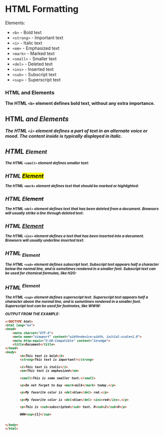 # HTML Formatting

Elements:

- `<b>` - Bold text
- `<strong>` - Important text
- `<i>` - Italic text
- `<em>` - Emphasized text
- `<mark>` - Marked text
- `<small>` - Smaller text
- `<del>` - Deleted text
- `<ins>` - Inserted text
- `<sub>` - Subscript text
- `<sup>` - Superscript text

### HTML <b> and <strong> Elements

The HTML `<b>` element defines bold text, without any extra importance.



## HTML <i> and <em> Elements

The HTML `<i>` element defines a part of text in an alternate voice or mood. The content inside is typically displayed in italic.



## HTML <small> Element

The HTML `<small>` element defines smaller text:



## HTML <mark> Element

The HTML `<mark>` element defines text that should be marked or highlighted:



## HTML <del> Element

The HTML `<del>` element defines text that has been deleted from a document. Browsers will usually strike a line through deleted text:



## HTML <ins> Element

The HTML `<ins>` element defines a text that has been inserted into a document. Browsers will usually underline inserted text:



## HTML <sub> Element

The HTML `<sub>` element defines subscript text. Subscript text appears half a character below the normal line, and is sometimes rendered in a smaller font. Subscript text can be used for chemical formulas, like H2O:



## HTML <sup> Element

The HTML `<sup>` element defines superscript text. Superscript text appears half a character above the normal line, and is sometimes rendered in a smaller font. Superscript text can be used for footnotes, like WWW:





OUTPUT FROM THE EXAMPLE:

```html
<!DOCTYPE html>
<html lang="en">
<head>
    <meta charset="UTF-8">
    <meta name="viewport" content="width=device-width, initial-scale=1.0">
    <meta http-equiv="X-UA-Compatible" content="ie=edge">
    <title>Document</title>
</head>
<body>
        <b>This text is bold</b>
        <strong>This text is important!</strong>

        <i>This text is italic</i>
        <em>This text is emphasized</em>

        <small>This is some smaller text.</small>

        <p>Do not forget to buy <mark>milk</mark> today.</p>

        <p>My favorite color is <del>blue</del> red.</p>

        <p>My favorite color is <del>blue</del> <ins>red</ins>.</p>

        <p>This is <sub>subscripted</sub> text. H<sub>2</sub>O</p>

        WWW<sup>[1]</sup>


</body>
</html>
```

